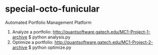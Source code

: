 # special-octo-funicular
Automated Portfolio Management Platform

1. Analyze a portfolio: http://quantsoftware.gatech.edu/MC1-Project-1-archive
  $ python analysis.py
2. Optimize a portfolio: http://quantsoftware.gatech.edu/MC1-Project-2-archive
  $ python optimize.py
